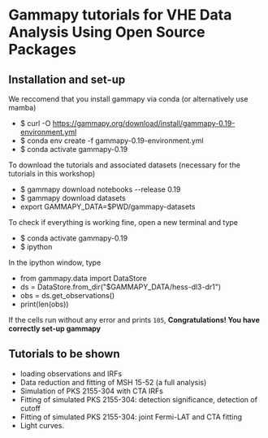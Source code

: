 # Gammapy tutorials for VHE Data Analysis Using Open Source Packages

## Installation and set-up 

We reccomend that you install gammapy via conda (or alternatively use mamba)

- $ curl -O https://gammapy.org/download/install/gammapy-0.19-environment.yml
- $ conda env create -f gammapy-0.19-environment.yml
- $ conda activate gammapy-0.19

To download the tutorials and associated datasets (necessary for the tutorials in this workshop)

- $ gammapy download notebooks --release 0.19
- $ gammapy download datasets
- export GAMMAPY_DATA=$PWD/gammapy-datasets

To check if everything is working fine, open a new terminal and type

- $ conda activate gammapy-0.19
- $ ipython

In the ipython window, type
- from gammapy.data import DataStore
- ds = DataStore.from_dir("$GAMMAPY_DATA/hess-dl3-dr1")
- obs = ds.get_observations()
- print(len(obs))

If the cells run without any error and prints `105`, **Congratulations! You have correctly set-up gammapy**

## Tutorials to be shown
- loading observations and IRFs
- Data reduction and fitting of MSH 15-52 (a full analysis)
- Simulation of PKS 2155-304 with CTA IRFs
- Fitting of simulated PKS 2155-304: detection significance, detection of cutoff
- Fitting of simulated PKS 2155-304: joint Fermi-LAT and CTA fitting
- Light curves.
